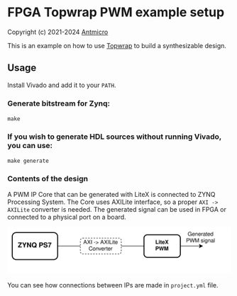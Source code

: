 # FPGA Topwrap PWM example setup

Copyright (c) 2021-2024 [Antmicro](https://antmicro.com)

This is an example on how to use [Topwrap](https://github.com/antmicro/topwrap) to build a synthesizable design.

## Usage

Install Vivado and add it to your `PATH`.

### Generate bitstream for Zynq:

<!-- name="build" -->
```
make
```

### If you wish to generate HDL sources without running Vivado, you can use:

<!-- name="generate" -->
```
make generate
```

### Contents of the design

A PWM IP Core that can be generated with LiteX is connected to ZYNQ Processing System.
The Core uses AXILite interface, so a proper `AXI -> AXILite` converter is needed.
The generated signal can be used in FPGA or connected to a physical port on a board.

![diagram](../../docs/pwm.png)

You can see how connections between IPs are made in `project.yml` file.

